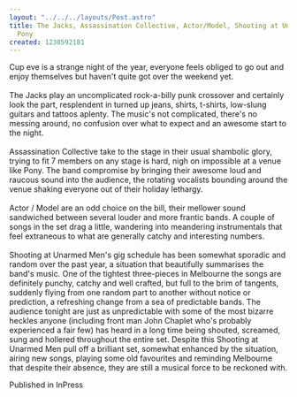 ```yaml
---
layout: "../../../layouts/Post.astro"
title: The Jacks, Assassination Collective, Actor/Model, Shooting at Unarmed Men -
  Pony
created: 1230592181
---
```

Cup eve is a strange night of the year, everyone feels obliged to go out and enjoy themselves but haven't quite got over the weekend yet.<br><br>The Jacks play an uncomplicated rock-a-billy punk crossover and certainly look the part, resplendent in turned up jeans, shirts, t-shirts, low-slung guitars and tattoos aplenty. The music's not complicated, there's no messing around, no confusion over what to expect and an awesome start to the night.<br><br>Assassination Collective take to the stage in their usual shambolic glory, trying to fit 7 members on any stage is hard, nigh on impossible at a venue like Pony. The band compromise by bringing their awesome loud and raucous sound into the audience, the rotating vocalists bounding around the venue shaking everyone out of their holiday lethargy.<br><br>Actor / Model are an odd choice on the bill, their mellower sound sandwiched between several louder and more frantic bands. A couple of songs in the set drag a little, wandering into meandering instrumentals that feel extraneous to what are generally catchy and interesting numbers.<br><br>Shooting at Unarmed Men's gig schedule has been somewhat sporadic and random over the past year, a situation that beautifully summarises the band's music. One of the tightest three-pieces in Melbourne the songs are definitely punchy, catchy and well crafted, but full to the brim of tangents, suddenly flying from one random part to another without notice or prediction, a refreshing change from a sea of predictable bands. The audience tonight are just as unpredictable with some of the most bizarre heckles anyone (including front man John Chaplet who's probably experienced a fair few) has heard in a long time being shouted, screamed, sung and hollered throughout the entire set. Despite this Shooting at Unarmed Men pull off a brilliant set, somewhat enhanced by the situation, airing new songs, playing some old favourites and reminding Melbourne that despite their absence, they are still a musical force to be reckoned with.


Published in InPress
